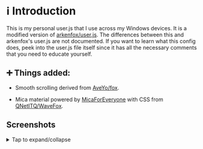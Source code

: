# ℹ️ Introduction

This is my personal user.js that I use across my Windows devices. It is a modified version of [arkenfox/user.js](https://github.com/arkenfox/user.js). The differences between this and arkenfox's user.js are not documented. If you want to learn what this config does, peek into the user.js file itself since it has all the necessary comments that you need to educate yourself.


## ➕ Things added:

- Smooth scrolling derived from [AveYo/fox](https://github.com/AveYo/fox/blob/main/Natural%20Smooth%20Scrolling%20for%20user.js).

- Mica material powered by [MicaForEveryone](https://github.com/MicaForEveryone/MicaForEveryone) with CSS from [QNetITQ/WaveFox](https://github.com/QNetITQ/WaveFox).

## Screenshots

<details><summary> Tap to expand/collapse</summary>

![Light theme](https://i.imgur.com/JA3aro8.png)
![Light theme with application menu](https://i.imgur.com/ydWSICJ.png)
![Showing off Mica in Light Bloom Wallpaper](https://i.imgur.com/qGs41fw.png)
![Dark theme](https://i.imgur.com/vfJnr86.png)
![Dark theme with application menu](https://i.imgur.com/8P72frB.png)
![Showing off Mica in Dark Bloom Wallpaper](https://i.imgur.com/RbtjVRX.png) 
  
</details>


<!--  # Related 

- [Awesome Firefox Addons](https://github.com/pratyakshm/awesome_firefox_addons) is a list of Firefox addons I use that make the Internet experience better.
-->